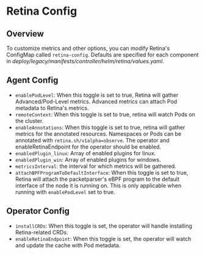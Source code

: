 # Retina Config

## Overview

To customize metrics and other options, you can modify Retina's ConfigMap called `retina-config`.
Defaults are specified for each component in *deploy/legacy/manifests/controller/helm/retina/values.yaml*.

## Agent Config

* `enablePodLevel`: When this toggle is set to true, Retina will gather Advanced/Pod-Level metrics. Advanced metrics can attach Pod metadata to Retina's metrics.
* `remoteContext`: When this toggle is set to true, retina will watch Pods on the cluster.
* `enableAnnotations`: When this toggle is set to true, retina will gather metrics for the annotated resources. Namespaces or Pods can be annotated with `retina.sh/v1alpha=observe`. The operator and enableRetinaEndpoint for the operator should be enabled.
* `enabledPlugin_linux`: Array of enabled plugins for linux.
* `enabledPlugin_win`: Array of enabled plugins for windows.
* `metricsInterval`: the interval for which metrics will be gathered.
* `attachBPFProgramToDefaultInterface`: When this toggle is set to true, Retina will attach the packetparser's eBPF program to the default interface of the node it is running on. This is only applicable when running with `enablePodLevel` set to true.

## Operator Config

* `installCRDs`: When this toggle is set, the operator will handle installing Retina-related CRDs.
* `enableRetinaEndpoint`: When this toggle is set, the operator will watch and update the cache with Pod metadata.
